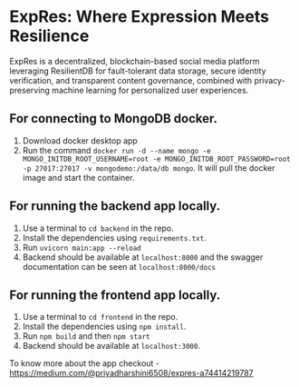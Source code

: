 # ExpRes: Where Expression Meets Resilience
ExpRes is a decentralized, blockchain-based social media platform leveraging ResilientDB for fault-tolerant data storage, secure identity verification, and transparent content governance, combined with privacy-preserving machine learning for personalized user experiences.
## For connecting to MongoDB docker.

1. Download docker desktop app
2. Run the command `docker run -d --name mongo -e MONGO_INITDB_ROOT_USERNAME=root -e MONGO_INITDB_ROOT_PASSWORD=root -p 27017:27017 -v mongodemo:/data/db mongo`. It will pull the docker image and start the container.

## For running the backend app locally.

1. Use a terminal to `cd backend` in the repo.
2. Install the dependencies using `requirements.txt`.
3. Run `uvicorn main:app --reload`
4. Backend should be available at `localhost:8000` and the swagger documentation can be seen at `localhost:8000/docs`

## For running the frontend app locally.
1. Use a terminal to `cd frontend` in the repo.
2. Install the dependencies using `npm install`.
3. Run `npm build` and then `npm start`
4. Backend should be available at `localhost:3000`.

To know more about the app checkout - https://medium.com/@priyadharshini6508/expres-a74414219787

